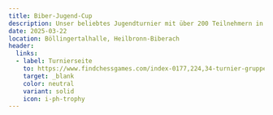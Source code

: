 ```yaml
---
title: Biber-Jugend-Cup
description: Unser beliebtes Jugendturnier mit über 200 Teilnehmern in sechs Altersklassen.
date: 2025-03-22
location: Böllingertalhalle, Heilbronn-Biberach
header:
  links:
  - label: Turnierseite
    to: https://www.findchessgames.com/index-0177,224,34-turnier-gruppen.html
    target: _blank
    color: neutral
    variant: solid
    icon: i-ph-trophy
---
```

